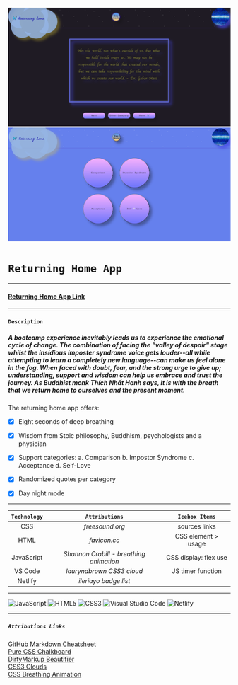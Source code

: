 
![](assets/images/quote.png)
![](assets/images/support.png)

# `Returning Home App`
***


#### [Returning Home App Link](https://returning-home-app.netlify.app)
---
#### `Description`
##### A bootcamp experience inevitably leads us to experience the emotional cycle of change. The combination of facing the "valley of despair" stage whilst the insidious imposter syndrome voice gets louder--all while attempting to learn a completely new language--can make us feel alone in the fog. When faced with doubt, fear, and the strong urge to give up; understanding, support and wisdom can help us embrace and trust the journey. As Buddhist monk Thích Nhất Hạnh says, it is with the breath that we return home to ourselves and the present moment. 

The returning home app offers:

- [x] Eight seconds of deep breathing 
- [x] Wisdom from Stoic philosophy, Buddhism, psychologists and a physician  
- [x] Support categories: a. Comparison b. Impostor Syndrome c. Acceptance d. Self-Love
- [x] Randomized quotes per category
- [x] Day night mode


---


|   `Technology`     | `Attributions`|    `Icebox Items`          |
|:------------------:|:-------------:|:--------------------------:|
| CSS       |*freesound.org*| sources links|
| HTML               |*favicon.cc*   | CSS element > usage        |
| JavaScript                |*Shannon Crabill - breathing animation*    | CSS display: flex use|
| VS Code                   |*lauryndbrown CSS3 cloud*              |  JS timer function          |
| Netlify                    | *ileriayo badge list*
***
![JavaScript](https://img.shields.io/badge/javascript-%23323330.svg?style=for-the-badge&logo=javascript&logoColor=%23F7DF1E)
![HTML5](https://img.shields.io/badge/html5-%23E34F26.svg?style=for-the-badge&logo=html5&logoColor=white)
![CSS3](https://img.shields.io/badge/css3-%231572B6.svg?style=for-the-badge&logo=css3&logoColor=white)
![Visual Studio Code](https://img.shields.io/badge/Visual%20Studio%20Code-0078d7.svg?style=for-the-badge&logo=visual-studio-code&logoColor=white)
![Netlify](https://img.shields.io/badge/netlify-%23000000.svg?style=for-the-badge&logo=netlify&logoColor=#00C7B7)
***

##### `Attributions Links`
[GitHub Markdown Cheatsheet](https://github.com/adam-p/markdown-here/wiki/Markdown-Cheatsheet) <br />
[Pure CSS Chalkboard](https://gist.github.com/craigiswayne/58938f6e7c8492673f97) <br />
[DirtyMarkup Beautifier](https://www.10bestdesign.com/dirtymarkup/js/) <br />
[CSS3 Clouds](https://lauryndbrown.github.io/2017/06/08/creating-clouds-in-css.html) <br />
[CSS Breathing Animation](https://dev.to/scrabill/focused-breathing-a-css-animation-to-help-with-meditation-and-focused-breathing-exercises-dob) <br />





